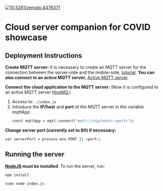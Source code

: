 [![10.5281/zenodo.4476371](https://img.shields.io/badge/DOI-10.5281%2Fzenodo.4476371-blue.svg)](https://zenodo.org/record/4476371)

# Cloud server companion for COVID showcase
## Deployment Instructions


**Create MQTT server:** It is necessary to create an MQTT server for the connection between the server-side and the mobile-side, [tutorial](https://www.vultr.com/docs/how-to-install-mosquitto-mqtt-broker-server-on-ubuntu-16-04). **You can also connect to an active MQTT server,** [Active MQTT server](https://www.hivemq.com/public-mqtt-broker/).

**Connect the cloud application to the MQTT server:** (Now it is configured to an active MQTT server [HiveMQ](https://www.hivemq.com/public-mqtt-broker/).)
1. Access to:
`./index.js`
2. Introduce the **IP/host** and **port** of the MQTT server in the variable *mqttApp*.
    ```sh
    const mqttApp = mqtt.connect("mqtt://<ip/host>:<port>");
    ```
  
**Change server port (currently set to 80) if necessary:**
```sh
var serverPort = process.env.PORT || <port>;
```


## Running the server
**[NodeJS](https://nodejs.org/) must be installed**. 
To run the server, run:
```
npm install
```
```
sudo node index.js
```
